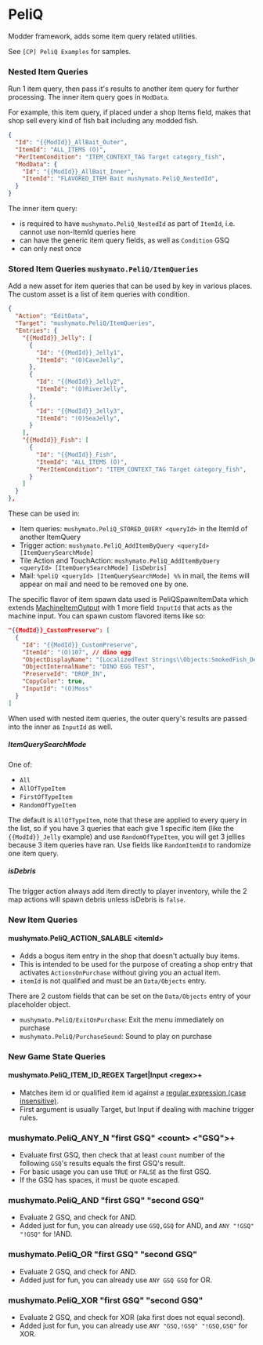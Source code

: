 # PeliQ

Modder framework, adds some item query related utilities.

See `[CP] PeliQ Examples` for samples.


### Nested Item Queries

Run 1 item query, then pass it's results to another item query for further processing.
The inner item query goes in `ModData`.

For example, this item query, if placed under a shop Items field, makes that shop sell every kind of fish bait including any modded fish.

```json
{
  "Id": "{{ModId}}_AllBait_Outer",
  "ItemId": "ALL_ITEMS (O)",
  "PerItemCondition": "ITEM_CONTEXT_TAG Target category_fish",
  "ModData": {
    "Id": "{{ModId}}_AllBait_Inner",
    "ItemId": "FLAVORED_ITEM Bait mushymato.PeliQ_NestedId",
  }
}
```

The inner item query:

- is required to have `mushymato.PeliQ_NestedId` as part of `ItemId`, i.e. cannot use non-ItemId queries here
- can have the generic item query fields, as well as `Condition` GSQ
- can only nest once

### Stored Item Queries `mushymato.PeliQ/ItemQueries`

Add a new asset for item queries that can be used by key in various places.
The custom asset is a list of item queries with condition.

```json
{
  "Action": "EditData",
  "Target": "mushymato.PeliQ/ItemQueries",
  "Entries": {
    "{{ModId}}_Jelly": [
      {
        "Id": "{{ModId}}_Jelly1",
        "ItemId": "(O)CaveJelly",
      },
      {
        "Id": "{{ModId}}_Jelly2",
        "ItemId": "(O)RiverJelly",
      },
      {
        "Id": "{{ModId}}_Jelly3",
        "ItemId": "(O)SeaJelly",
      }
    ],
    "{{ModId}}_Fish": [
      {
        "Id": "{{ModId}}_Fish",
        "ItemId": "ALL_ITEMS (O)",
        "PerItemCondition": "ITEM_CONTEXT_TAG Target category_fish",
      }
    ]
  }
},
```

These can be used in:

- Item queries: `mushymato.PeliQ_STORED_QUERY <queryId>` in the ItemId of another ItemQuery
- Trigger action: `mushymato.PeliQ_AddItemByQuery <queryId> [ItemQuerySearchMode]`
- Tile Action and TouchAction: `mushymato.PeliQ_AddItemByQuery <queryId> [ItemQuerySearchMode] [isDebris]`
- Mail: `%peliQ <queryId> [ItemQuerySearchMode] %%` in mail, the items will appear on mail and need to be removed one by one.

The specific flavor of item spawn data used is PeliQSpawnItemData which extends [MachineItemOutput](https://stardewvalleywiki.com/Modding:Machines) with 1 more field `InputId` that acts as the machine input.
You can spawn custom flavored items like so:
```json
"{{ModId}}_CustomPreserve": [
  {
    "Id": "{{ModId}}_CustomPreserve",
    "ItemId": "(O)107", // dino egg
    "ObjectDisplayName": "[LocalizedText Strings\\Objects:SmokedFish_Description %PRESERVED_DISPLAY_NAME]",
    "ObjectInternalName": "DINO EGG TEST",
    "PreserveId": "DROP_IN",
    "CopyColor": true,
    "InputId": "(O)Moss"
  }
]
```
When used with nested item queries, the outer query's results are passed into the inner as `InputId` as well.

##### ItemQuerySearchMode

One of:

- `All`
- `AllOfTypeItem`
- `FirstOfTypeItem`
- `RandomOfTypeItem`

The default is `AllOfTypeItem`, note that these are applied to every query in the list, so if you have 3 queries that each give 1 specific item (like the `{{ModId}}_Jelly` example) and use `RandomOfTypeItem`, you will get 3 jellies because 3 item queries have ran. Use fields like `RandomItemId` to randomize one item query.

##### isDebris

The trigger action always add item directly to player inventory, while the 2 map actions will spawn debris unless isDebris is `false`.

### New Item Queries

#### mushymato.PeliQ_ACTION_SALABLE \<itemId\>

- Adds a bogus item entry in the shop that doesn't actually buy items.
- This is intended to be used for the purpose of creating a shop entry that activates `ActionsOnPurchase` without giving you an actual item.
- `itemId` is not qualified and must be an `Data/Objects` entry.

There are 2 custom fields that can be set on the `Data/Objects` entry of your placeholder object.

- `mushymato.PeliQ/ExitOnPurchase`: Exit the menu immediately on purchase
- `mushymato.PeliQ/PurchaseSound`: Sound to play on purchase

### New Game State Queries

#### mushymato.PeliQ_ITEM_ID_REGEX Target|Input \<regex\>+

- Matches item id or qualified item id against a [regular expression (case insensitive)](https://learn.microsoft.com/en-us/dotnet/standard/base-types/regular-expression-language-quick-reference).
- First argument is usually Target, but Input if dealing with machine trigger rules.

### mushymato.PeliQ_ANY_N "first GSQ" \<count\> \<"GSQ"\>+

- Evaluate first GSQ, then check that at least `count` number of the following `GSQ`'s results equals the first GSQ's result.
- For basic usage you can use `TRUE` or `FALSE` as the first GSQ.
- If the GSQ has spaces, it must be quote escaped.

### mushymato.PeliQ_AND "first GSQ" "second GSQ"

- Evaluate 2 GSQ, and check for AND.
- Added just for fun, you can already use `GSQ,GSQ` for AND, and `ANY "!GSQ" "!GSQ"` for !AND.

### mushymato.PeliQ_OR "first GSQ" "second GSQ"

- Evaluate 2 GSQ, and check for AND.
- Added just for fun, you can already use `ANY GSQ GSQ` for OR.

### mushymato.PeliQ_XOR "first GSQ" "second GSQ"

- Evaluate 2 GSQ, and check for XOR (aka first does not equal second).
- Added just for fun, you can already use `ANY "GSQ,!GSQ" "!GSQ,GSQ"` for XOR.
